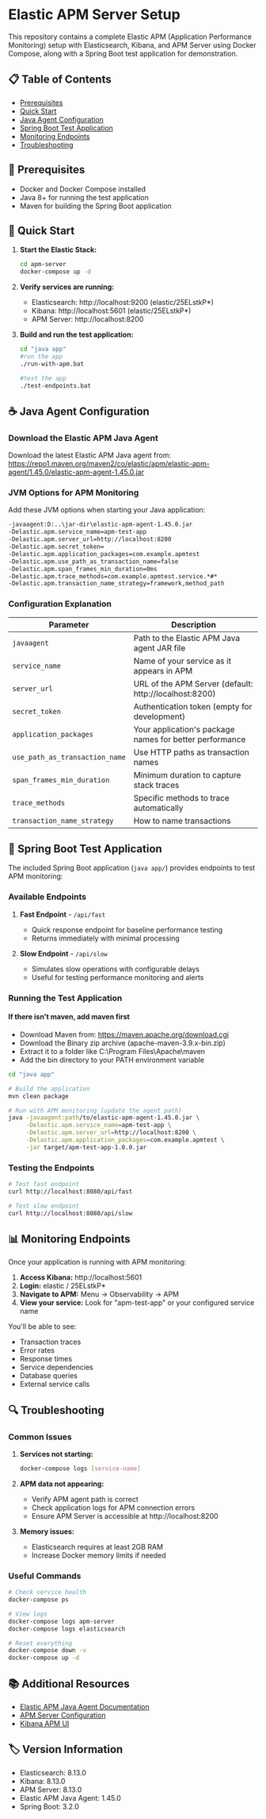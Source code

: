 # Elastic APM Server Setup

This repository contains a complete Elastic APM (Application Performance Monitoring) setup with Elasticsearch, Kibana, and APM Server using Docker Compose, along with a Spring Boot test application for demonstration.

## 📋 Table of Contents

- [Prerequisites](#prerequisites)
- [Quick Start](#quick-start)
- [Java Agent Configuration](#java-agent-configuration)
- [Spring Boot Test Application](#spring-boot-test-application)
- [Monitoring Endpoints](#monitoring-endpoints)
- [Troubleshooting](#troubleshooting)

## 🔧 Prerequisites

- Docker and Docker Compose installed
- Java 8+ for running the test application
- Maven for building the Spring Boot application

## 🚀 Quick Start

1. **Start the Elastic Stack:**
   ```bash
   cd apm-server
   docker-compose up -d
   ```

2. **Verify services are running:**
   - Elasticsearch: http://localhost:9200 (elastic/25ELstkP*)
   - Kibana: http://localhost:5601 (elastic/25ELstkP*)
   - APM Server: http://localhost:8200

3. **Build and run the test application:**
   ```bash
   cd "java app"
   #run the app
   ./run-with-apm.bat
   
   #test the app
   ./test-endpoints.bat
   ```

## ☕ Java Agent Configuration

### Download the Elastic APM Java Agent

Download the latest Elastic APM Java agent from:
https://repo1.maven.org/maven2/co/elastic/apm/elastic-apm-agent/1.45.0/elastic-apm-agent-1.45.0.jar

### JVM Options for APM Monitoring

Add these JVM options when starting your Java application:

```bash
-javaagent:D:..\jar-dir\elastic-apm-agent-1.45.0.jar
-Delastic.apm.service_name=apm-test-app
-Delastic.apm.server_url=http://localhost:8200
-Delastic.apm.secret_token=
-Delastic.apm.application_packages=com.example.apmtest
-Delastic.apm.use_path_as_transaction_name=false
-Delastic.apm.span_frames_min_duration=0ms
-Delastic.apm.trace_methods=com.example.apmtest.service.*#*
-Delastic.apm.transaction_name_strategy=framework,method_path
```

### Configuration Explanation

| Parameter | Description |
|-----------|-------------|
| `javaagent` | Path to the Elastic APM Java agent JAR file |
| `service_name` | Name of your service as it appears in APM |
| `server_url` | URL of the APM Server (default: http://localhost:8200) |
| `secret_token` | Authentication token (empty for development) |
| `application_packages` | Your application's package names for better performance |
| `use_path_as_transaction_name` | Use HTTP paths as transaction names |
| `span_frames_min_duration` | Minimum duration to capture stack traces |
| `trace_methods` | Specific methods to trace automatically |
| `transaction_name_strategy` | How to name transactions |

## 🌟 Spring Boot Test Application

The included Spring Boot application (`java app/`) provides endpoints to test APM monitoring:

### Available Endpoints

1. **Fast Endpoint** - `/api/fast`
   - Quick response endpoint for baseline performance testing
   - Returns immediately with minimal processing

2. **Slow Endpoint** - `/api/slow`
   - Simulates slow operations with configurable delays
   - Useful for testing performance monitoring and alerts

### Running the Test Application

#### If there isn't maven,  add maven first
- Download Maven from: https://maven.apache.org/download.cgi
- Download the Binary zip archive (apache-maven-3.9.x-bin.zip)
- Extract it to a folder like C:\Program Files\Apache\maven
- Add the bin directory to your PATH environment variable

```bash
cd "java app"

# Build the application
mvn clean package

# Run with APM monitoring (update the agent path)
java -javaagent:path/to/elastic-apm-agent-1.45.0.jar \
     -Delastic.apm.service_name=apm-test-app \
     -Delastic.apm.server_url=http://localhost:8200 \
     -Delastic.apm.application_packages=com.example.apmtest \
     -jar target/apm-test-app-1.0.0.jar
```


### Testing the Endpoints

```bash
# Test fast endpoint
curl http://localhost:8080/api/fast

# Test slow endpoint
curl http://localhost:8080/api/slow
```

## 📊 Monitoring Endpoints

Once your application is running with APM monitoring:

1. **Access Kibana:** http://localhost:5601
2. **Login:** elastic / 25ELstkP*
3. **Navigate to APM:** Menu → Observability → APM
4. **View your service:** Look for "apm-test-app" or your configured service name

You'll be able to see:
- Transaction traces
- Error rates
- Response times
- Service dependencies
- Database queries
- External service calls

## 🔍 Troubleshooting

### Common Issues

1. **Services not starting:**
   ```bash
   docker-compose logs [service-name]
   ```

2. **APM data not appearing:**
   - Verify APM agent path is correct
   - Check application logs for APM connection errors
   - Ensure APM Server is accessible at http://localhost:8200

3. **Memory issues:**
   - Elasticsearch requires at least 2GB RAM
   - Increase Docker memory limits if needed

### Useful Commands

```bash
# Check service health
docker-compose ps

# View logs
docker-compose logs apm-server
docker-compose logs elasticsearch

# Reset everything
docker-compose down -v
docker-compose up -d
```

## 📚 Additional Resources

- [Elastic APM Java Agent Documentation](https://www.elastic.co/guide/en/apm/agent/java/current/index.html)
- [APM Server Configuration](https://www.elastic.co/guide/en/apm/server/current/configuring-howto-apm-server.html)
- [Kibana APM UI](https://www.elastic.co/guide/en/kibana/current/xpack-apm.html)

## 🏷️ Version Information

- Elasticsearch: 8.13.0
- Kibana: 8.13.0
- APM Server: 8.13.0
- Elastic APM Java Agent: 1.45.0
- Spring Boot: 3.2.0
